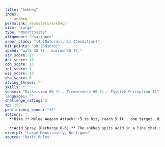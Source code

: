 ```yaml
---
title: "Ankheg"
index:
  - ankheg
permalink: /monsters/ankheg/
size: "Large"
type: "Monstrosity"
alignment: "Unaligned"
armor_class: "14 (Natural), 11 (Condition)"
hit_points: "39 (6d10+6)"
speed: "walk 30 ft., burrow 10 ft."
str_score: 17
dex_score: 11
con_score: 13
int_score: 1
wis_score: 13
cha_score: 6
saving_throws: ""
skills: ""
senses: "Darkvision 60 ft., Tremorsense 60 ft., Passive Perception 11"
languages: ""
challenge_rating: 2
xp: 250
proficiency_bonus: "+2"
actions: |
  **Bite.** Melee Weapon Attack: +5 to hit, reach 5 ft., one target. Hit: 10 (2d6 + 3) slashing damage plus 3 (1d6) acid damage. If the target is a Large or smaller creature, it is grappled (escape DC 13). Until this grapple ends, the ankheg can bite only the grappled creature and has advantage on attack rolls to do so.
  
  **Acid Spray (Recharge 6-6).** The ankheg spits acid in a line that is 30 ft. long and 5 ft. wide, provided that it has no creature grappled. Each creature in that line must make a DC 13 Dexterity saving throw, taking 10 (3d6) acid damage on a failed save, or half as much damage on a successful one.
excerpt: "Large Monstrosity, Unaligned"
source: "Basic Rules"
---
```

